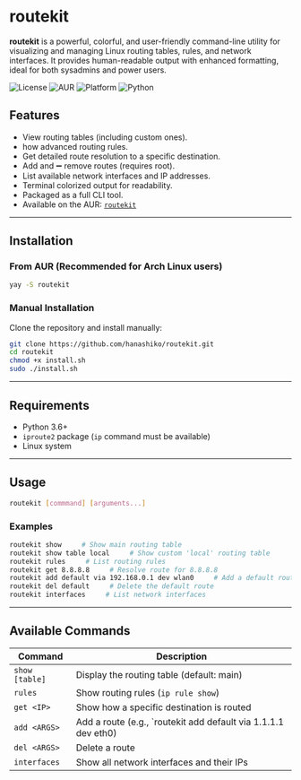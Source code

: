 # routekit

**routekit** is a powerful, colorful, and user-friendly command-line utility for visualizing and managing Linux routing tables, rules, and network interfaces. It provides human-readable output with enhanced formatting, ideal for both sysadmins and power users.

![License](https://img.shields.io/github/license/hanashiko/routekit)
![AUR](https://img.shields.io/aur/version/routekit?color=blue)
![Platform](https://img.shields.io/badge/platform-Linux-green)
![Python](https://img.shields.io/badge/python-3.6%2B-blue)

## Features

- View routing tables (including custom ones).
- how advanced routing rules.
- Get detailed route resolution to a specific destination.
- Add and ➖ remove routes (requires root).
- List available network interfaces and IP addresses.
- Terminal colorized output for readability.
- Packaged as a full CLI tool.
- Available on the AUR: [`routekit`](https://aur.archlinux.org/packages/routekit)

---

## Installation

### From AUR (Recommended for Arch Linux users)

```bash
yay -S routekit
```

### Manual Installation

Clone the repository and install manually:
```bash
git clone https://github.com/hanashiko/routekit.git
cd routekit
chmod +x install.sh
sudo ./install.sh
```

---

## Requirements

- Python 3.6+
- `iproute2` package (`ip` command must be available)
- Linux system

---

## Usage

```bash
routekit [commmand] [arguments...]
```

### Examples

```bash
routekit show     # Show main routing table
routekit show table local     # Show custom 'local' routing table
routekit rules     # List routing rules
routekit get 8.8.8.8     # Resolve route for 8.8.8.8
routekit add default via 192.168.0.1 dev wlan0     # Add a default route
routekit del default     # Delete the default route
routekit interfaces     # List network interfaces
```

---

## Available Commands

| Command | Description |
|---------|-------------|
| `show [table]` | Display the routing table (default: main) |
| `rules` | Show routing rules (`ip rule show`) | 
| `get <IP>` | Show how a specific destination is routed |
| `add <ARGS>` | Add a route (e.g., `routekit add default via 1.1.1.1 dev eth0) |
| `del <ARGS>` | Delete a route |
| `interfaces` | Show all network interfaces and their IPs |

